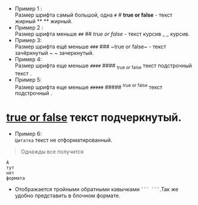 - Пример 1 : </br>
Размер шрифта самый большой, одна `#` # **true or false** - текст жирный  ** **  жирный.</br>
- Пример 2 :</br>
Размер шрифта меньше `##` ## _true or false_ - текст курсив  _ _  курсив.</br>
- Пример 3:</br>
Размер шрифта ещё меньше `###` ### ~true or false~ - текст зачёркнутый  ~ ~  зачеркнутый.</br>
- Пример 4:</br>
Размер шрифта еще меньше `####` #### <sub>true or false</sub> текст подстрочный текст  <sub></sub>.</br>
- Пример 5:</br>
Размер шрифта еще меньше `#####` ##### <sup>true or false</sup> текст подстрочный  <sup></sup>.</br>
# <ins>true or false</ins> текст подчеркнутый.</br>
- Пример 6:</br>
`Цитатка` текст не отформатированный.</br>
> Однажды все получится</br>
```
А
тут
нет
формата
```
- Oтображается тройными обратными кавычками ` ``` ``` `.Так же удобно представить в блочном формате.</br>
